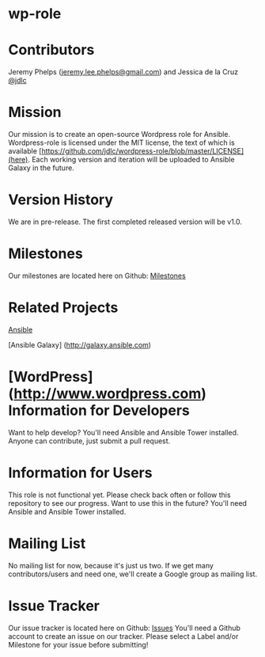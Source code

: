 # wp-role

Contributors  
============
Jeremy Phelps ([jeremy.lee.phelps@gmail.com](mailto:jeremy.lee.phelps@gmail.com)) and Jessica de la Cruz [@jdlc](https://github.com/jdlc)

Mission
==========
Our mission is to create an open-source Wordpress role for Ansible. Wordpress-role is licensed under the MIT license, the text of which is available [https://github.com/jdlc/wordpress-role/blob/master/LICENSE](here). Each working version and iteration will be uploaded to Ansible Galaxy in the future.

Version History
==========
We are in pre-release. The first completed released version will be v1.0.

Milestones
==========
Our milestones are located here on Github: [Milestones](https://github.com/jlphelps/wp-role/milestones)

Related Projects
==========
[Ansible](http://www.ansible.com)

[Ansible Galaxy] (http://galaxy.ansible.com)

[WordPress] (http://www.wordpress.com)
Information for Developers
==========
Want to help develop? You'll need Ansible and Ansible Tower installed. Anyone can contribute, just submit a pull request.

Information for Users
==========
This role is not functional yet. Please check back often or follow this repository to see our progress. Want to use this in the future? You'll need Ansible and Ansible Tower installed.

Mailing List
==========
No mailing list for now, because it's just us two. If we get many contributors/users and need one, we'll create a Google group as mailing list.

Issue Tracker
==========
Our issue tracker is located here on Github: [Issues](https://github.com/jlphelps/wp-role/issues) You'll need a Github account to create an issue on our tracker. Please select a Label and/or Milestone for your issue before submitting!
